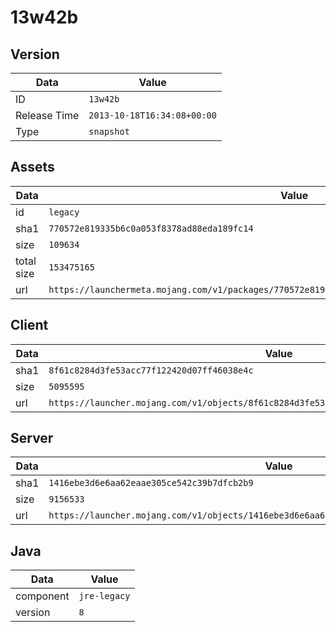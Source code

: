 # 13w42b

## Version

|**Data**        | **Value**                 |
|----------------|-------------------------|
| ID   | ```13w42b```   |
| Release Time   | ```2013-10-18T16:34:08+00:00```   |
| Type   | ```snapshot```   |

## Assets

|**Data**        | **Value**                 |
|----------------|-------------------------|
| id   | ```legacy```   |
| sha1   | ```770572e819335b6c0a053f8378ad88eda189fc14```   |
| size   | ```109634```   |
| total size  | ```153475165```  |
| url       | ```https://launchermeta.mojang.com/v1/packages/770572e819335b6c0a053f8378ad88eda189fc14/legacy.json``` |

## Client

|**Data**        | **Value**                 |
|----------------|-------------------------|
| sha1   | ```8f61c8284d3fe53acc77f122420d07ff46038e4c```   |
| size   | ```5095595```   |
| url       | ```https://launcher.mojang.com/v1/objects/8f61c8284d3fe53acc77f122420d07ff46038e4c/client.jar``` |

## Server

|**Data**        | **Value**                 |
|----------------|-------------------------|
| sha1   | ```1416ebe3d6e6aa62eaae305ce542c39b7dfcb2b9```   |
| size   | ```9156533```   |
| url       | ```https://launcher.mojang.com/v1/objects/1416ebe3d6e6aa62eaae305ce542c39b7dfcb2b9/server.jar``` |

## Java

|**Data**        | **Value**                 |
|----------------|-------------------------|
| component   | ```jre-legacy```   |
| version   | ```8```   |